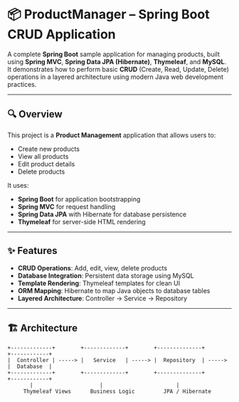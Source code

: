 # 📦 ProductManager – Spring Boot CRUD Application

A complete **Spring Boot** sample application for managing products, built using **Spring MVC**, **Spring Data JPA (Hibernate)**, **Thymeleaf**, and **MySQL**.  
It demonstrates how to perform basic **CRUD** (Create, Read, Update, Delete) operations in a layered architecture using modern Java web development practices.

---

## 🔍 Overview
This project is a **Product Management** application that allows users to:
- Create new products
- View all products
- Edit product details
- Delete products

It uses:
- **Spring Boot** for application bootstrapping
- **Spring MVC** for request handling
- **Spring Data JPA** with Hibernate for database persistence
- **Thymeleaf** for server-side HTML rendering

---

## ✨ Features
- **CRUD Operations**: Add, edit, view, delete products
- **Database Integration**: Persistent data storage using MySQL
- **Template Rendering**: Thymeleaf templates for clean UI
- **ORM Mapping**: Hibernate to map Java objects to database tables
- **Layered Architecture**: Controller → Service → Repository

---

## 🏗 Architecture

```text
+-------------+        +-------------+        +--------------+        +------------+
|  Controller | -----> |   Service   | -----> |  Repository  | -----> |  Database  |
+-------------+        +-------------+        +--------------+        +------------+
       |                     |                       |
     Thymeleaf Views      Business Logic         JPA / Hibernate
